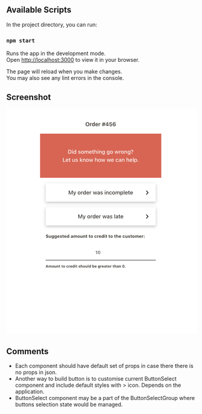 ## Available Scripts

In the project directory, you can run:

### `npm start`

Runs the app in the development mode.\
Open [http://localhost:3000](http://localhost:3000) to view it in your browser.

The page will reload when you make changes.\
You may also see any lint errors in the console.

## Screenshot

![UI](screenshot.png "UI")

## Comments

- Each component should have default set of props in case there there is no props in json.
- Another way to build button is to customise current ButtonSelect component and include default styles with > icon. Depends on the application.
- ButtonSelect component may be a part of the ButtonSelectGroup where buttons selection state would be managed.
